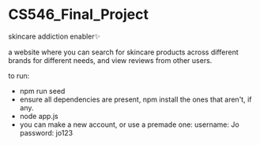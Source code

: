 # CS546_Final_Project

skincare addiction enabler✨

a website where you can search for skincare products across different brands for different needs, and view reviews from other users.

to run:
- npm run seed
- ensure all dependencies are present, npm install the ones that aren't, if any.
- node app.js
- you can make a new account, or use a premade one:
  username: Jo
  password: jo123
